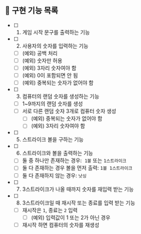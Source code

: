 ## 🚀 구현 기능 목록

- [ ] 1.  게임 시작 문구를 출력하는 기능
- [ ] 2.  사용자의 숫자를 입력하는 기능
  - [ ] (예외) 공백 처리
  - [ ] (예외) 숫자만 허용
  - [ ] (예외) 3자리 숫자여야 함
  - [ ] (예외) 0이 포함되면 안 됨
  - [ ] (예외) 중복되는 숫자가 없어야 함
- [ ] 3.  컴퓨터의 랜덤 숫자를 생성하는 기능
  - [ ] 1~9까지의 랜덤 숫자를 생성
  - [ ] 서로 다른 랜덤 숫자 3개로 컴퓨터 숫자 생성
    - [ ] (예외) 중복되는 숫자가 없어야 함
    - [ ] (예외) 3자리 숫자여야 함
- [ ] 5.  스트라이크 볼을 구하는 기능
- [ ] 6.  스트라이크와 볼을 출력하는 기능
  - [ ] 둘 중 하나만 존재하는 경우:  `1볼` 또는 `1스트라이크`
  - [ ] 둘 다 존재하는 경우 볼을 먼저 출력: `1볼 1스트라이크`
  - [ ] 둘 다 존재하지 않는 경우: `낫싱`
- [ ] 7.  3스트라이크가 나올 때까지 숫자를 재입력 받는 기능
- [ ] 8.  3스트라이크일 때 재시작 또는 종료를 입력 받는 기능
  - [ ] 재시작은 `1`, 종료는 `2` 입력
    - [ ] (예외) 입력값이 1 또는 2가 아닌 경우
  - [ ] 재시작 하면 컴퓨터의 숫자를 재생성
